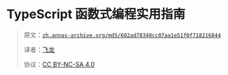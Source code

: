# TypeScript 函数式编程实用指南

> 原文：[`zh.annas-archive.org/md5/602ad78348cc07aa1e51f0f718216844`](https://zh.annas-archive.org/md5/602ad78348cc07aa1e51f0f718216844)
> 
> 译者：[飞龙](https://github.com/wizardforcel)
> 
> 协议：[CC BY-NC-SA 4.0](http://creativecommons.org/licenses/by-nc-sa/4.0/)